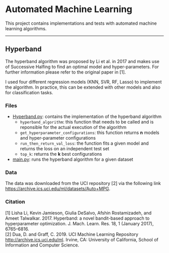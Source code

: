 # Automated Machine Learning

This project contains implementations and tests with automated machine learning algorithms.

---
## Hyperband
The hyperband algorithm was proposed by Li et al. in 2017 and makes use of Successive Halfing to find an optimal model and
hyper-parameters. For further information please refer to the original paper in [1].

I used four different regression models (KNN, SVR, RF, Lasso) to implement the algorithm. In practice, this can be extended 
with other models and also for classification tasks.

### Files
- [Hyperband.py](hyperband/hyperband.py): contains the implementation of the hyperband algorithm
    - `hyperband_algorithm`: this function that needs to be called and is reponsible for the actual execution of the algorithm
    - `get_hyperparameter_configurations`: this function returns **n** models and hyper-parameter configurations
    - `run_then_return_val_loss`: the function fits a given model and returns the loss on an independent test set
    - `top_k`: returns the **k** best configurations
- [main.py](hyperband/main.py): runs the hyperband algorithm for a given dataset

### Data
The data was downloaded from the UCI repository [2] via the following link https://archive.ics.uci.edu/ml/datasets/Auto+MPG.

### Citation
[1] Lisha Li, Kevin Jamieson, Giulia DeSalvo, Afshin Rostamizadeh, and Ameet Talwalkar. 2017. Hyperband: a novel bandit-based approach to hyperparameter optimization. J. Mach. Learn. Res. 18, 1 (January 2017), 6765–6816. \
[2] Dua, D. and Graff, C. 2019. UCI Machine Learning Repository http://archive.ics.uci.edu/ml. Irvine, CA: University of California, School of Information and Computer Science. 